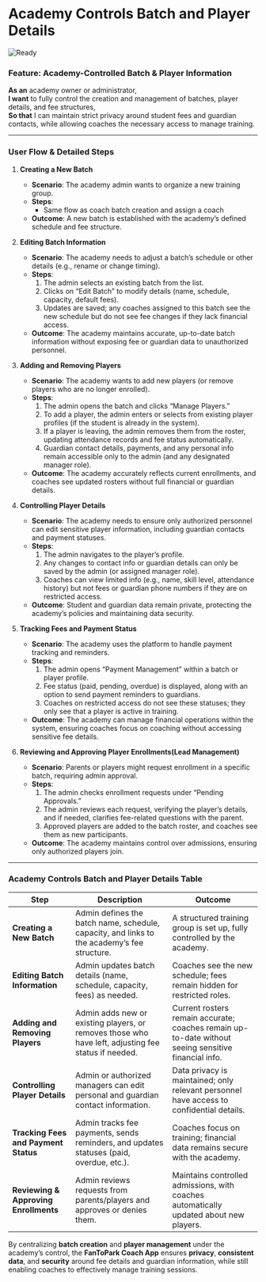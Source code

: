 # Academy Controls Batch and Player Details  
![Ready](https://img.shields.io/badge/Status-ReadyForReview-yellow)

### Feature: Academy-Controlled Batch & Player Information

**As an** academy owner or administrator,  
**I want** to fully control the creation and management of batches, player details, and fee structures,  
**So that** I can maintain strict privacy around student fees and guardian contacts, while allowing coaches the necessary access to manage training.

---

### User Flow & Detailed Steps

1. **Creating a New Batch**

    - **Scenario**: The academy admin wants to organize a new training group.  
    - **Steps**:  
        - Same flow as coach batch creation and assign a coach
    - **Outcome**: A new batch is established with the academy’s defined schedule and fee structure.

2. **Editing Batch Information**

    - **Scenario**: The academy needs to adjust a batch’s schedule or other details (e.g., rename or change timing).  
    - **Steps**:  
        1. The admin selects an existing batch from the list.  
        2. Clicks on “Edit Batch” to modify details (name, schedule, capacity, default fees).  
        3. Updates are saved; any coaches assigned to this batch see the new schedule but do not see fee changes if they lack financial access.  
    - **Outcome**: The academy maintains accurate, up-to-date batch information without exposing fee or guardian data to unauthorized personnel.

3. **Adding and Removing Players**

    - **Scenario**: The academy wants to add new players (or remove players who are no longer enrolled).  
    - **Steps**:  
        1. The admin opens the batch and clicks “Manage Players.”  
        2. To add a player, the admin enters or selects from existing player profiles (if the student is already in the system).  
        3. If a player is leaving, the admin removes them from the roster, updating attendance records and fee status automatically.  
        4. Guardian contact details, payments, and any personal info remain accessible only to the admin (and any designated manager role).  
    - **Outcome**: The academy accurately reflects current enrollments, and coaches see updated rosters without full financial or guardian details.

4. **Controlling Player Details**

    - **Scenario**: The academy needs to ensure only authorized personnel can edit sensitive player information, including guardian contacts and payment statuses.  
    - **Steps**:  
        1. The admin navigates to the player’s profile.  
        2. Any changes to contact info or guardian details can only be saved by the admin (or assigned manager role).  
        3. Coaches can view limited info (e.g., name, skill level, attendance history) but not fees or guardian phone numbers if they are on restricted access.  
    - **Outcome**: Student and guardian data remain private, protecting the academy’s policies and maintaining data security.

5. **Tracking Fees and Payment Status**

    - **Scenario**: The academy uses the platform to handle payment tracking and reminders.  
    - **Steps**:  
        1. The admin opens “Payment Management” within a batch or player profile.  
        2. Fee status (paid, pending, overdue) is displayed, along with an option to send payment reminders to guardians.  
        3. Coaches on restricted access do not see these statuses; they only see that a player is active in training.  
    - **Outcome**: The academy can manage financial operations within the system, ensuring coaches focus on coaching without accessing sensitive fee details.

6. **Reviewing and Approving Player Enrollments(Lead Management)**

    - **Scenario**: Parents or players might request enrollment in a specific batch, requiring admin approval.  
    - **Steps**:  
        1. The admin checks enrollment requests under “Pending Approvals.”  
        2. The admin reviews each request, verifying the player’s details, and if needed, clarifies fee-related questions with the parent.  
        3. Approved players are added to the batch roster, and coaches see them as new participants.  
    - **Outcome**: The academy maintains control over admissions, ensuring only authorized players join.

---

### Academy Controls Batch and Player Details Table

| **Step**                                | **Description**                                                                                                                  | **Outcome**                                                                                                 |
|----------------------------------------|----------------------------------------------------------------------------------------------------------------------------------|--------------------------------------------------------------------------------------------------------------|
| **Creating a New Batch**               | Admin defines the batch name, schedule, capacity, and links to the academy’s fee structure.                                      | A structured training group is set up, fully controlled by the academy.                                     |
| **Editing Batch Information**          | Admin updates batch details (name, schedule, capacity, fees) as needed.                                                          | Coaches see the new schedule; fees remain hidden for restricted roles.                                      |
| **Adding and Removing Players**         | Admin adds new or existing players, or removes those who have left, adjusting fee status if needed.                              | Current rosters remain accurate; coaches remain up-to-date without seeing sensitive financial info.         |
| **Controlling Player Details**         | Admin or authorized managers can edit personal and guardian contact information.                                                 | Data privacy is maintained; only relevant personnel have access to confidential details.                    |
| **Tracking Fees and Payment Status**   | Admin tracks fee payments, sends reminders, and updates statuses (paid, overdue, etc.).                                          | Coaches focus on training; financial data remains secure with the academy.                                  |
| **Reviewing & Approving Enrollments**  | Admin reviews requests from parents/players and approves or denies them.                                                         | Maintains controlled admissions, with coaches automatically updated about new players.                      |

By centralizing **batch creation** and **player management** under the academy’s control, the **FanToPark Coach App** ensures **privacy**, **consistent data**, and **security** around fee details and guardian information, while still enabling coaches to effectively manage training sessions.